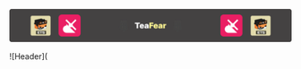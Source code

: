 
![Header](https://github.com/teafear/Original_pidors_sound/blob/main/assets/Group%201.png)

![Header](

